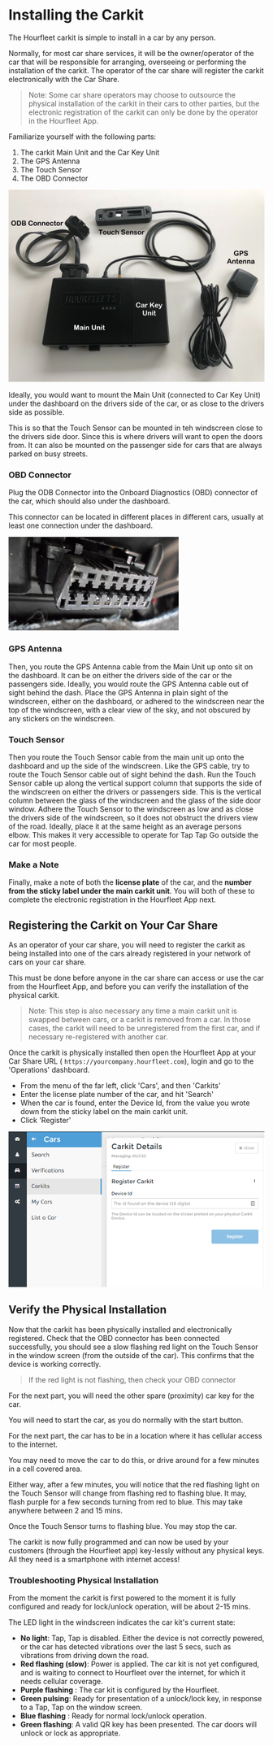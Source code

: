 # Installing the Carkit
The Hourfleet carkit is simple to install in a car by any person.

Normally, for most car share services, it will be the owner/operator of the car that will be responsible for arranging, overseeing or performing the installation of the carkit. The operator of the car share will register the carkit electronically with the Car Share.

> Note: Some car share operators may choose to outsource the physical installation of the carkit in their cars to other parties, but the electronic registration of the carkit can only be done by the operator in the Hourfleet App.

Familiarize yourself with the following parts:

1. The carkit Main Unit and the Car Key Unit
2. The GPS Antenna
3. The Touch Sensor
4. The OBD Connector

![CarKit](images/carkit/OpticalCarkit_AccessoriesLabeled.jpg)

Ideally, you would want to mount the Main Unit (connected to Car Key Unit) under the dashboard on the drivers side of the car, or as close to the drivers side as possible.

This is so that the Touch Sensor can be mounted in teh windscreen close to the drivers side door. Since this is where drivers will want to open the doors from. It can also be mounted on the passenger side for cars that are always parked on busy streets.

### OBD Connector

Plug the ODB Connector into the Onboard Diagnostics (OBD) connector of the car, which should also under the dashboard. 

This connector can be located in different places in different cars, usually at least one connection under the dashboard.

![OBD Connector](images/carkit/OBD2Port.png)

### GPS Antenna

Then, you route the GPS Antenna cable from the Main Unit up onto sit on the dashboard. It can be on either the drivers side of the car or the passengers side. Ideally, you would route the GPS Antenna cable out of sight behind the dash. Place the GPS Antenna in plain sight of the windscreen, either on the dashboard, or adhered to the windscreen near the top of the windscreen, with a clear view of the sky, and not obscured by any stickers on the windscreen.

### Touch Sensor  

Then you route the Touch Sensor cable from the main unit up onto the dashboard and up the side of the windscreen. Like the GPS cable, try to route the Touch Sensor cable out of sight behind the dash. Run the Touch Sensor cable up along the vertical support column that supports the side of the windscreen on either the drivers or passengers side. This is the vertical column between the glass of the windscreen and the glass of the side door window. Adhere the Touch Sensor to the windscreen as low and as close the drivers side of the windscreen, so it does not obstruct the drivers view of the road. Ideally, place it at the same height as an average persons elbow. This makes it very accessible to operate for Tap Tap Go outside the car for most people.

### Make a Note

Finally, make a note of both the **license plate** of the car, and the **number from the sticky label under the main carkit unit**. You will both of these to complete the electronic registration in the Hourfleet App next.

## Registering the Carkit on Your Car Share

As an operator of your car share, you will need to register the carkit as being installed into one of the cars already registered in your network of cars on your car share. 

This must be done before anyone in the car share can access or use the car from the Hourfleet App, and before you can verify the installation of the physical carkit.

>  Note: This step is also necessary any time a main carkit unit is swapped between cars, or a carkit is removed from a car. In those cases, the carkit will need to be unregistered from the first car, and if necessary re-registered with another car.

Once the carkit is physically installed then open the Hourfleet App at your Car Share URL ( `https://yourcompany.hourfleet.com`), login and go to the 'Operations' dashboard.

- From the menu of the far left, click  'Cars', and then 'Carkits'
- Enter the license plate number of the car, and hit 'Search'
- When the car is found, enter the Device Id, from the value you wrote down from the sticky label on the main carkit unit.
- Click 'Register' 

![CarKit Registration](images\Operations_CarkitRegistration.png)

## Verify the Physical Installation

Now that the carkit has been physically installed and electronically registered. Check that the OBD connector has been connected successfully, you should see a slow flashing red light on the Touch Sensor in the window screen (from the outside of the car). This confirms that the device is working correctly.

> If the red light is not flashing, then check your OBD connector

For the next part, you will need the other spare (proximity) car key for the car.

You will need to start the car, as you do normally with the start button.

For the next part, the car has to be in a location where it has cellular access to the internet.

You may need to move the car to do this, or drive around for a few minutes in a cell covered area.

Either way, after a few minutes, you will notice that the red flashing light on the Touch Sensor will change from flashing red to flashing blue. It may, flash purple for a few seconds turning from red to blue. This may take anywhere between 2 and 15 mins.

Once the Touch Sensor turns to flashing blue. You may stop the car. 

The carkit is now fully programmed and can now be used by your customers (through the Hourfleet app) key-lessly without any physical keys. All they need is a smartphone with internet access!

### Troubleshooting Physical Installation

From the moment the carkit is first powered to the moment it is fully configured and ready for lock/unlock operation, will be about 2-15 mins. 

The LED light in the windscreen indicates the car kit's current state:  

- **No light**: Tap, Tap is disabled. Either the device is not correctly powered, or the car has detected vibrations over the last 5 secs, such as vibrations from driving down the road.
- **Red flashing (slow)**: Power is applied. The car kit is not yet configured, and is waiting to connect to Hourfleet over the internet, for which it needs cellular coverage.
- **Purple flashing** : The car kit is configured by the Hourfleet.
- **Green pulsing**: Ready for presentation of a unlock/lock key, in response to a Tap, Tap on the window screen.
- **Blue flashing** : Ready for normal lock/unlock operation.
- **Green flashing**: A valid QR key has been presented. The car doors will unlock or lock as appropriate.


